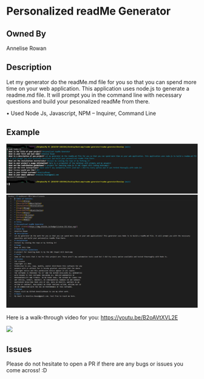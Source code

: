 # Personalized readMe Generator

## Owned By

Annelise Rowan 

## Description

Let my generator do the readMe.md file for you so that you can spend more time on your web application. This application uses node.js to generate a readme.md file. It will prompt you in the command line with necessary questions and build your pesonalized readMe from there. 

•	Used Node Js, Javascript, NPM – Inquirer, Command Line

## Example

![](Develop/images/InkedScreenshot-2021-05-23-145207_LI.jpg)
![](Develop/images/Screenshot-2021-05-23-151033.png)

Here is a walk-through video for you: https://youtu.be/B2oAVtXVL2E

![](Develop/images/Personalized-ReadMe-Generator.gif)

## Issues

Please do not hesitate to open a PR if there are any bugs or issues you come across! :D
